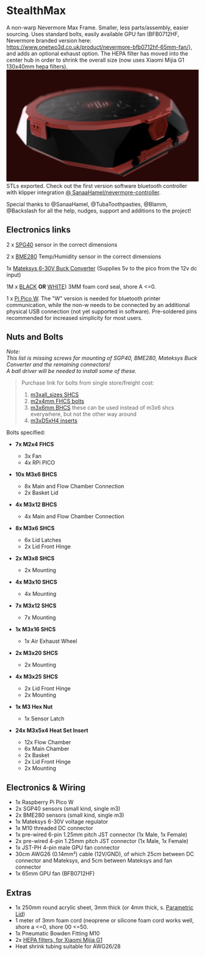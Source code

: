 # StealthMax

A non-warp Nevermore Max Frame. Smaller, less parts/assembly, easier sourcing. Uses standard bolts, easily available GPU fan (BFB0712HF, Nevermore branded version here: https://www.onetwo3d.co.uk/product/nevermore-bfb0712hf-65mm-fan/), and adds an optional exhaust option. The HEPA filter has moved into the center hub in order to shrink the overall size (now uses Xiaomi Mijia G1 130x40mm hepa filters).
![StealthMax](./StealthMax.png)
STLs exported. Check out the first version software bluetooth controller with klipper integration [@ SanaaHamel/nevermore-controller](https://github.com/SanaaHamel/nevermore-controller).

Special thanks to @SanaaHamel, @TubaToothpasties, @Blamm, @Backslash for all the help, nudges, support and additions to the project!

## Electronics links
2 x [SPG40](https://s.click.aliexpress.com/e/_DE5jOTT) sensor in the correct dimensions

2 x [BME280](https://s.click.aliexpress.com/e/_DCjWhgZ) Temp/Humidity sensor in the correct dimensions 

1x [Mateksys 6-30V Buck Converter](https://s.click.aliexpress.com/e/_oEkrGWR) (Supplies 5v to the pico from the 12v dc input)

1M x [BLACK](https://s.click.aliexpress.com/e/_DCBnSol) **OR** [WHITE](https://s.click.aliexpress.com/e/_DnnezK9)) 3MM foam cord seal, shore A <=0.

1 x [Pi Pico W](https://s.click.aliexpress.com/e/_okun5yX). The "W" version is needed for bluetooth printer communication, while the non-w needs to be connected by an additional physical USB connection (not yet supported in software). Pre-soldered pins recommended for increased simplicity for most users. 

## Nuts and Bolts
*Note:*<br>
*This list is missing screws for mounting of SGP40, BME280, Mateksys Buck Converter and the remaining connectors!*<br>
*A ball driver will be needed to install some of these.*<br>

>Purchase link for bolts from single store/freight cost:
>1. [m3xall_sizes SHCS](https://s.click.aliexpress.com/e/_DkxhzGZ)
>2. [m2x4mm FHCS bolts](https://s.click.aliexpress.com/e/_Dd3ZxlT) 
>3. [m3x6mm BHCS](https://s.click.aliexpress.com/e/_DduS2Vn) these can be used instead of m3x6 shcs everywhere, but not the other way around
>4. [m3xD5xH4 inserts](https://s.click.aliexpress.com/e/_DeVF8rT)

Bolts specified:
- **7x M2x4 FHCS**
    - 3x Fan
    - 4x RPi PICO
 
- **10x M3x6 BHCS**
    - 8x Main and Flow Chamber Connection
    - 2x Basket Lid
   
 
- **4x M3x12 BHCS**
    - 4x Main and Flow Chamber Connection
 
- **8x M3x6 SHCS**
    - 6x Lid Latches
    - 2x Lid Front Hinge
 
- **2x M3x8 SHCS**
    - 2x Mounting
 
- **4x M3x10 SHCS**
    - 4x Mounting
 
- **7x M3x12 SHCS**
    - 7x Mounting
 
- **1x M3x16 SHCS**
    - 1x Air Exhaust Wheel
 
- **2x M3x20 SHCS**
    - 2x Mounting
 
- **4x M3x25 SHCS**
    - 2x Lid Front Hinge
    - 2x Mounting
 
- **1x M3 Hex Nut**
    - 1x Sensor Latch

- **24x M3x5x4 Heat Set Insert**
    - 12x Flow Chamber
    - 6x Main Chamber
    - 2x Basket
    - 2x Lid Front Hinge
    - 2x Mounting

## Electronics & Wiring
- 1x Raspberry Pi Pico W
- 2x SGP40 sensors (small kind, single m3)
- 2x BME280 sensors (small kind, single m3)
- 1x Mateksys 6-30V voltage regulator
- 1x M10 threaded DC connector
- 1x pre-wired 6-pin 1.25mm pitch JST connector (1x Male, 1x Female)
- 2x pre-wired 4-pin 1.25mm pitch JST connector (1x Male, 1x Female)
- 1x JST-PH 4-pin male GPU fan connector
- 30cm AWG26 (0.14mm²) cable (12V/GND), of which 25cm between DC connector and Mateksys, and 5cm between Mateksys and fan connector
- 1x 65mm GPU fan (BFB0712HF)

## Extras
- 1x 250mm round acrylic sheet, 3mm thick (or 4mm thick, s. [Parametric Lid](Parametric_Lid_stealthmax.f3d))
- 1 meter of 3mm foam cord (neoprene or silicone foam cord works well, shore a <=0, shore 00 <=50. 
- 1x Pneumatic Bowden Fitting M10
- 2x [HEPA filters, for Xiaomi Mijia G1](https://s.click.aliexpress.com/e/_EGPsFBt)
- Heat shrink tubing suitable for AWG26/28
